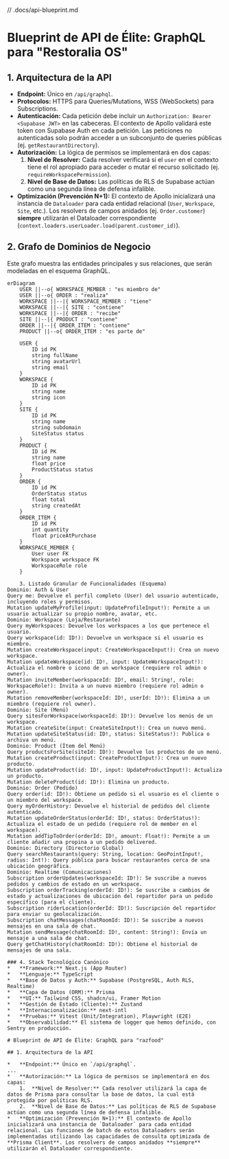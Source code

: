 // .docs/api-blueprint.md
# Blueprint de API de Élite: GraphQL para "Restoralia OS"

## 1. Arquitectura de la API

*   **Endpoint:** Único en `/api/graphql`.
*   **Protocolos:** HTTPS para Queries/Mutations, WSS (WebSockets) para Subscriptions.
*   **Autenticación:** Cada petición debe incluir un `Authorization: Bearer <Supabase JWT>` en las cabeceras. El contexto de Apollo validará este token con Supabase Auth en cada petición. Las peticiones no autenticadas solo podrán acceder a un subconjunto de queries públicas (ej. `getRestaurantDirectory`).
*   **Autorización:** La lógica de permisos se implementará en dos capas:
    1.  **Nivel de Resolver:** Cada resolver verificará si el `user` en el contexto tiene el rol apropiado para acceder o mutar el recurso solicitado (ej. `requireWorkspacePermission`).
    2.  **Nivel de Base de Datos:** Las políticas de RLS de Supabase actúan como una segunda línea de defensa infalible.
*   **Optimización (Prevención N+1):** El contexto de Apollo inicializará una instancia de `Dataloader` para cada entidad relacional (`User`, `Workspace`, `Site`, etc.). Los resolvers de campos anidados (ej. `Order.customer`) **siempre** utilizarán el Dataloader correspondiente (`context.loaders.userLoader.load(parent.customer_id)`).

## 2. Grafo de Dominios de Negocio

Este grafo muestra las entidades principales y sus relaciones, que serán modeladas en el esquema GraphQL.

```mermaid
erDiagram
    USER ||--o{ WORKSPACE_MEMBER : "es miembro de"
    USER ||--o{ ORDER : "realiza"
    WORKSPACE ||--|{ WORKSPACE_MEMBER : "tiene"
    WORKSPACE ||--|{ SITE : "contiene"
    WORKSPACE ||--|{ ORDER : "recibe"
    SITE ||--|{ PRODUCT : "contiene"
    ORDER ||--|{ ORDER_ITEM : "contiene"
    PRODUCT ||--o{ ORDER_ITEM : "es parte de"

    USER {
        ID id PK
        string fullName
        string avatarUrl
        string email
    }
    WORKSPACE {
        ID id PK
        string name
        string icon
    }
    SITE {
        ID id PK
        string name
        string subdomain
        SiteStatus status
    }
    PRODUCT {
        ID id PK
        string name
        float price
        ProductStatus status
    }
    ORDER {
        ID id PK
        OrderStatus status
        float total
        string createdAt
    }
    ORDER_ITEM {
        ID id PK
        int quantity
        float priceAtPurchase
    }
    WORKSPACE_MEMBER {
        User user FK
        Workspace workspace FK
        WorkspaceRole role
    }

    3. Listado Granular de Funcionalidades (Esquema)
Dominio: Auth & User
Query me: Devuelve el perfil completo (User) del usuario autenticado, incluyendo roles y permisos.
Mutation updateMyProfile(input: UpdateProfileInput!): Permite a un usuario actualizar su propio nombre, avatar, etc.
Dominio: Workspace (Loja/Restaurante)
Query myWorkspaces: Devuelve los workspaces a los que pertenece el usuario.
Query workspace(id: ID!): Devuelve un workspace si el usuario es miembro.
Mutation createWorkspace(input: CreateWorkspaceInput!): Crea un nuevo workspace.
Mutation updateWorkspace(id: ID!, input: UpdateWorkspaceInput!): Actualiza el nombre o icono de un workspace (requiere rol admin o owner).
Mutation inviteMember(workspaceId: ID!, email: String!, role: WorkspaceRole!): Invita a un nuevo miembro (requiere rol admin o owner).
Mutation removeMember(workspaceId: ID!, userId: ID!): Elimina a un miembro (requiere rol owner).
Dominio: Site (Menú)
Query sitesForWorkspace(workspaceId: ID!): Devuelve los menús de un workspace.
Mutation createSite(input: CreateSiteInput!): Crea un nuevo menú.
Mutation updateSiteStatus(id: ID!, status: SiteStatus!): Publica o archiva un menú.
Dominio: Product (Ítem del Menú)
Query productsForSite(siteId: ID!): Devuelve los productos de un menú.
Mutation createProduct(input: CreateProductInput!): Crea un nuevo producto.
Mutation updateProduct(id: ID!, input: UpdateProductInput!): Actualiza un producto.
Mutation deleteProduct(id: ID!): Elimina un producto.
Dominio: Order (Pedido)
Query order(id: ID!): Obtiene un pedido si el usuario es el cliente o un miembro del workspace.
Query myOrderHistory: Devuelve el historial de pedidos del cliente autenticado.
Mutation updateOrderStatus(orderId: ID!, status: OrderStatus!): Actualiza el estado de un pedido (requiere rol de member en el workspace).
Mutation addTipToOrder(orderId: ID!, amount: Float!): Permite a un cliente añadir una propina a un pedido delivered.
Dominio: Directory (Directorio Global)
Query searchRestaurants(query: String, location: GeoPointInput!, radius: Int!): Query pública para buscar restaurantes cerca de una ubicación geográfica.
Dominio: Realtime (Comunicaciones)
Subscription orderUpdates(workspaceId: ID!): Se suscribe a nuevos pedidos y cambios de estado en un workspace.
Subscription orderTracking(orderId: ID!): Se suscribe a cambios de estado y actualizaciones de ubicación del repartidor para un pedido específico (para el cliente).
Subscription riderLocation(orderId: ID!): Suscripción del repartidor para enviar su geolocalización.
Subscription chatMessages(chatRoomId: ID!): Se suscribe a nuevos mensajes en una sala de chat.
Mutation sendMessage(chatRoomId: ID!, content: String!): Envía un mensaje a una sala de chat.
Query getChatHistory(chatRoomId: ID!): Obtiene el historial de mensajes de una sala.

### 4. Stack Tecnológico Canónico
*   **Framework:** Next.js (App Router)
*   **Lenguaje:** TypeScript
*   **Base de Datos y Auth:** Supabase (PostgreSQL, Auth RLS, Realtime)
*   **Capa de Datos (ORM):** Prisma
*   **UI:** Tailwind CSS, shadcn/ui, Framer Motion
*   **Gestión de Estado (Cliente):** Zustand
*   **Internacionalización:** next-intl
*   **Pruebas:** Vitest (Unit/Integration), Playwright (E2E)
*   **Observabilidad:** El sistema de logger que hemos definido, con Sentry en producción.

# Blueprint de API de Élite: GraphQL para "razfood"

## 1. Arquitectura de la API

*   **Endpoint:** Único en `/api/graphql`.
...
*   **Autorización:** La lógica de permisos se implementará en dos capas:
    1.  **Nivel de Resolver:** Cada resolver utilizará la capa de datos de Prisma para consultar la base de datos, la cual está protegida por políticas RLS.
    2.  **Nivel de Base de Datos:** Las políticas de RLS de Supabase actúan como una segunda línea de defensa infalible.
*   **Optimización (Prevención N+1):** El contexto de Apollo inicializará una instancia de `Dataloader` para cada entidad relacional. Las funciones de batch de estos Dataloaders serán implementadas utilizando las capacidades de consulta optimizada de **Prisma Client**. Los resolvers de campos anidados **siempre** utilizarán el Dataloader correspondiente.
